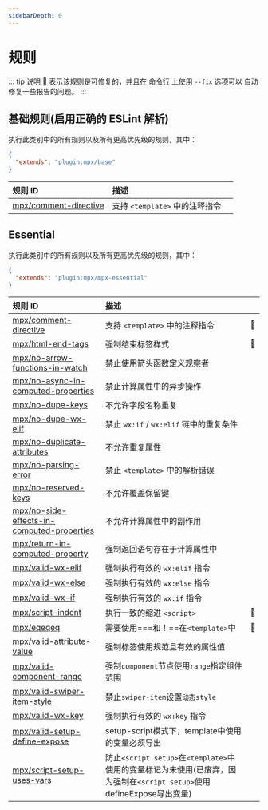```yaml
---
sidebarDepth: 0
---
```


# 规则

<!-- This file is automatically generated in tools/update-docs-rules-index.js, do not change! -->

::: tip 说明
  :wrench: 表示该规则是可修复的，并且在 [命令行](https://eslint.org/docs/user-guide/command-line-interface#fixing-problems) 上使用 `--fix` 选项可以 自动修复一些报告的问题。
:::


## 基础规则(启用正确的 ESLint 解析)

执行此类别中的所有规则以及所有更高优先级的规则，其中：

```json
{
  "extends": "plugin:mpx/base"
}
```

| 规则 ID | 描述 |    |
|:--------|:------------|:---|
| [mpx/comment-directive](./comment-directive.md) | 支持 `<template>` 中的注释指令 |  |

## Essential

执行此类别中的所有规则以及所有更高优先级的规则，其中：

```json
{
  "extends": "plugin:mpx/mpx-essential"
}
```

| 规则 ID | 描述 |    |
|:--------|:------------|:---|
| [mpx/comment-directive](./comment-directive.md) | 支持 `<template>` 中的注释指令 | :wrench: |
| [mpx/html-end-tags](./html-end-tags.md) | 强制结束标签样式 | :wrench: |
| [mpx/no-arrow-functions-in-watch](./no-arrow-functions-in-watch.md) | 禁止使用箭头函数定义观察者 |  |
| [mpx/no-async-in-computed-properties](./no-async-in-computed-properties.md) | 禁止计算属性中的异步操作 |  |
| [mpx/no-dupe-keys](./no-dupe-keys.md) | 不允许字段名称重复 |  |
| [mpx/no-dupe-wx-elif](./no-dupe-wx-elif.md) | 禁止 `wx:if` / `wx:elif` 链中的重复条件 |  |
| [mpx/no-duplicate-attributes](./no-duplicate-attributes.md) | 不允许重复属性 |  |
| [mpx/no-parsing-error](./no-parsing-error.md) | 禁止 `<template>` 中的解析错误 |  |
| [mpx/no-reserved-keys](./no-reserved-keys.md) | 不允许覆盖保留键 |  |
| [mpx/no-side-effects-in-computed-properties](./no-side-effects-in-computed-properties.md) | 不允许计算属性中的副作用 |  |
| [mpx/return-in-computed-property](./return-in-computed-property.md) | 强制返回语句存在于计算属性中 |  |
| [mpx/valid-wx-elif](./valid-wx-elif.md) | 强制执行有效的 `wx:elif` 指令 |  |
| [mpx/valid-wx-else](./valid-wx-else.md) | 强制执行有效的 `wx:else` 指令 |  |
| [mpx/valid-wx-if](./valid-wx-if.md) | 强制执行有效的 `wx:if` 指令 |  |
| [mpx/script-indent](./script-indent.md) | 执行一致的缩进 `<script>` | :wrench: |
| [mpx/eqeqeq](./eqeqeq.md) | 需要使用===和！==在`<template>`中 |  :wrench: |
| [mpx/valid-attribute-value](./valid-attribute-value.md) | 强制标签使用规范且有效的属性值 |  |
| [mpx/valid-component-range](./valid-component-range.md) | 强制`component`节点使用`range`指定组件范围 |  |
| [mpx/valid-swiper-item-style](./valid-swiper-item-style.md) | 禁止`swiper-item`设置`动态style` |  |
| [mpx/valid-wx-key](./valid-wx-key.md) |  强制执行有效的 `wx:key` 指令 |  |
| [mpx/valid-setup-define-expose](./valid-setup-define-expose.md) | setup-script模式下，template中使用的变量必须导出 |  |
| [mpx/script-setup-uses-vars](./script-setup-uses-vars.md) | 防止`<script setup>`在`<template>`中使用的变量标记为未使用(已废弃，因为强制在`<script setup>`使用defineExpose导出变量) |   |
